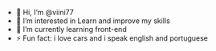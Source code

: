 - 👋 Hi, I’m @viini77
- 👀 I’m interested in Learn and improve my skills
- 🌱 I’m currently learning front-end
- ⚡ Fun fact: i love cars and i speak english and portuguese

<!---
viini77/viini77 is a ✨ special ✨ repository because its `README.md` (this file) appears on your GitHub profile.
You can click the Preview link to take a look at your changes.
--->
